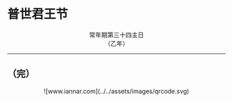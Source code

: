 # 普世君王节

<div align="center">
常年期第三十四主日
</div>
<div align="center">
（乙年）
</div>

---

## （完）

<div align="center">
![www.iannar.com](../../assets/images/qrcode.svg)
</div>
